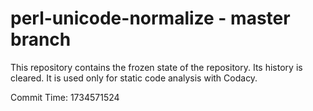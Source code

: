 # perl-unicode-normalize - master branch

This repository contains the frozen state of the repository.
Its history is cleared. It is used only for static code
analysis with Codacy.

Commit Time: 1734571524